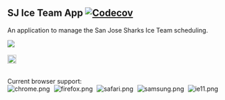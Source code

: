 ## SJ Ice Team App [![Codecov](https://img.shields.io/codecov/c/github/mattcarlotta/SJSITApp-SSR)](https://codecov.io/gh/mattcarlotta/SJSITApp-SSR/branch/master)

An application to manage the San Jose Sharks Ice Team scheduling.

<a target="_blank" rel="noopener noreferrer" href="https://sjsiceteam.com/" alt="sharksWelcome.png">
<img src="https://i.sjsiceteam.com/sharksWelcome.png" />
</a>

<br />
<br />

<a target="_blank" rel="noopener noreferrer" href="https://trello.com/b/39l0txdu/sjs-ice-team-app">
  <img src="https://i.imgur.com/APUzNtR.png" alt="trello.png" height="20px"></img>
</a>

<br />
<br />

Current browser support:
<br />
<img style="margin-right: 5px;" src="https://i.sjsiceteam.com/misc/chrome.png" alt="chrome.png" />
<img style="margin-right: 5px;" src="https://i.sjsiceteam.com/misc/firefox.png" alt="firefox.png" />
<img style="margin-right: 5px;" src="https://i.sjsiceteam.com/misc/safari.png" alt="safari.png" />
<img style="margin-right: 5px;" src="https://i.sjsiceteam.com/misc/samsung.png" alt="samsung.png" />
<img style="margin-right: 5px;" src="https://i.sjsiceteam.com/misc/ie11.png" alt="ie11.png" />
